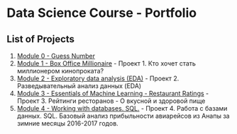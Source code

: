 # Data Science Course - Portfolio

## List of Projects

1. [Module 0 - Guess Number](module_0)
2. [Module 1 - Box Office Millionaire](module_1) - Проект 1. Кто хочет стать миллионером кинопроката?
3. [Module 2 - Exploratory data analysis (EDA)](module_2) - Проект 2. Разведывательный анализ данных (EDA)
4. [Module 3 - Essentials of Machine Learning - Restaurant Ratings](module_3) - Проект 3. Рейтинги ресторанов - О вкусной и здоровой пище
5. [Module 4 - Working with databases. SQL.](module_4) - Проект 4. Работа с базами данных. SQL. Базовый анализ прибыльности авиарейсов из Анапы за зимние месяцы 2016-2017 годов.
